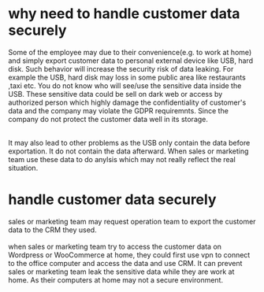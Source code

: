 # why need to handle customer data securely
Some of the employee may due to their convenience(e.g. to work at home) and simply export customer data to personal external device like USB, hard disk. Such behavior will increase the security risk of data leaking. For example the USB, hard disk may loss in some public area like restaurants ,taxi etc. You do not know who will see/use the sensitive data inside the USB. These sensitive data could be sell on dark web or access by authorized person which highly damage the confidentiality of customer's data and the company may violate the GDPR requiremnts. Since the company do not protect the customer data well in its storage.<br /><br />

It may also lead to other problems as the USB only contain the data before exportation. It do not contain the data afterward. When sales or marketing team use these data to do anylsis which may not really reflect the real situation. 

#  handle customer data securely
sales or marketing team may request operation team to export the customer data to the CRM they used.<br /><br />
when sales or marketing team try to access the customer data on Wordpress or WooCommerce at home, they could first use vpn to connect to the office computer and access the data and use CRM. It can prevent sales or marketing team leak the sensitive data while they are work at home. As their computers at home may not a secure environment.
